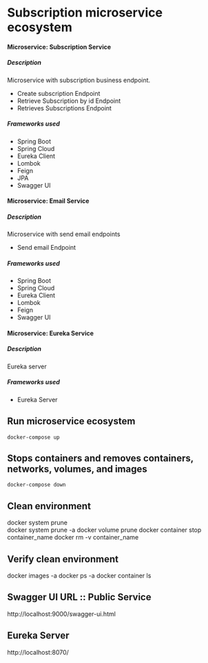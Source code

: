 # Subscription microservice ecosystem  


#### Microservice: Subscription Service
##### Description
Microservice with subscription business endpoint.    
- Create subscription Endpoint   
- Retrieve Subscription by id Endpoint   
- Retrieves Subscriptions Endpoint    
##### Frameworks used
- Spring Boot   
- Spring Cloud
- Eureka Client   
- Lombok   
- Feign   
- JPA
- Swagger UI

#### Microservice: Email Service
##### Description
Microservice with send email endpoints
- Send email Endpoint
##### Frameworks used
- Spring Boot
- Spring Cloud
- Eureka Client
- Lombok
- Feign
- Swagger UI

#### Microservice: Eureka Service
##### Description
Eureka server
##### Frameworks used
- Eureka Server

## Run microservice ecosystem
```docker-compose up```

## Stops containers and removes containers, networks, volumes, and images
```docker-compose down```

## Clean environment
docker system prune   
docker system prune -a
docker volume prune
docker container stop container_name
docker rm -v container_name   

## Verify clean environment
docker images -a
docker ps -a
docker container ls

##  Swagger UI URL :: Public Service
http://localhost:9000/swagger-ui.html   

##  Eureka Server
http://localhost:8070/